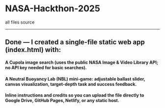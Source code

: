 # NASA-Hackthon-2025
all files source

---

## Done — I created a single-file static web app (index.html) with:

#### A Cupola image search (uses the public NASA Image & Video Library API; no API key needed for basic searches).

#### A Neutral Buoyancy Lab (NBL) mini-game: adjustable ballast slider, canvas visualization, target-depth task and success feedback.

#### Inline instructions and credits so you can upload the file directly to Google Drive, GitHub Pages, Netlify, or any static host.
